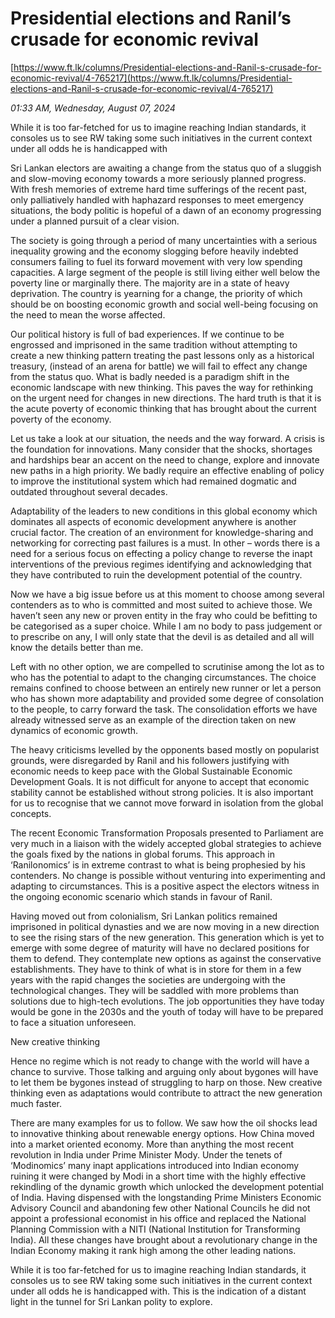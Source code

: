 # Presidential elections and Ranil’s crusade for economic revival

[https://www.ft.lk/columns/Presidential-elections-and-Ranil-s-crusade-for-economic-revival/4-765217](https://www.ft.lk/columns/Presidential-elections-and-Ranil-s-crusade-for-economic-revival/4-765217)

*01:33 AM, Wednesday, August 07, 2024*

While it is too far-fetched for us to imagine reaching Indian standards, it consoles us to see RW taking some such initiatives in the current context under all odds he is handicapped with

Sri Lankan electors are awaiting a change from the status quo of a sluggish and slow-moving economy towards a more seriously planned progress. With fresh memories of extreme hard time sufferings of the recent past, only palliatively handled with haphazard responses to meet emergency situations, the body politic is hopeful of a dawn of an economy progressing under a planned pursuit of a clear vision.

The society is going through a period of many uncertainties with a serious inequality growing and the economy slogging before heavily indebted consumers failing to fuel its forward movement with very low spending capacities. A large segment of the people is still living either well below the poverty line or marginally there. The majority are in a state of heavy deprivation. The country is yearning for a change, the priority of which should be on boosting economic growth and social well-being focusing on the need to mean the worse affected.

Our political history is full of bad experiences. If we continue to be engrossed and imprisoned in the same tradition without attempting to create a new thinking pattern treating the past lessons only as a historical treasury, (instead of an arena for battle) we will fail to effect any change from the status quo. What is badly needed is a paradigm shift in the economic landscape with new thinking. This paves the way for rethinking on the urgent need for changes in new directions. The hard truth is that it is the acute poverty of economic thinking that has brought about the current poverty of the economy.

Let us take a look at our situation, the needs and the way forward. A crisis is the foundation for innovations. Many consider that the shocks, shortages and hardships bear an accent on the need to change, explore and innovate new paths in a high priority. We badly require an effective enabling of policy to improve the institutional system which had remained dogmatic and outdated throughout several decades.

Adaptability of the leaders to new conditions in this global economy which dominates all aspects of economic development anywhere is another crucial factor. The creation of an environment for knowledge-sharing and networking for correcting past failures is a must. In other – words there is a need for a serious focus on effecting a policy change to reverse the inapt interventions of the previous regimes identifying and acknowledging that they have contributed to ruin the development potential of the country.

Now we have a big issue before us at this moment to choose among several contenders as to who is committed and most suited to achieve those. We haven’t seen any new or proven entity in the fray who could be befitting to be categorised as a super choice. While I am no body to pass judgement or to prescribe on any, I will only state that the devil is as detailed and all will know the details better than me.

Left with no other option, we are compelled to scrutinise among the lot as to who has the potential to adapt to the changing circumstances. The choice remains confined to choose between an entirely new runner or let a person who has shown more adaptability and provided some degree of consolation to the people, to carry forward the task. The consolidation efforts we have already witnessed serve as an example of the direction taken on new dynamics of economic growth.

The heavy criticisms levelled by the opponents based mostly on popularist grounds, were disregarded by Ranil and his followers justifying with economic needs to keep pace with the Global Sustainable Economic Development Goals. It is not difficult for anyone to accept that economic stability cannot be established without strong policies. It is also important for us to recognise that we cannot move forward in isolation from the global concepts.

The recent Economic Transformation Proposals presented to Parliament are very much in a liaison with the widely accepted global strategies to achieve the goals fixed by the nations in global forums. This approach in ‘Ranilonomics’ is in extreme contrast to what is being prophesied by his contenders. No change is possible without venturing into experimenting and adapting to circumstances. This is a positive aspect the electors witness in the ongoing economic scenario which stands in favour of Ranil.

Having moved out from colonialism, Sri Lankan politics remained imprisoned in political dynasties and we are now moving in a new direction to see the rising stars of the new generation. This generation which is yet to emerge with some degree of maturity will have no declared positions for them to defend. They contemplate new options as against the conservative establishments. They have to think of what is in store for them in a few years with the rapid changes the societies are undergoing with the technological changes. They will be saddled with more problems than solutions due to high-tech evolutions. The job opportunities they have today would be gone in the 2030s and the youth of today will have to be prepared to face a situation unforeseen.

New creative thinking

Hence no regime which is not ready to change with the world will have a chance to survive. Those talking and arguing only about bygones will have to let them be bygones instead of struggling to harp on those. New creative thinking even as adaptations would contribute to attract the new generation much faster.

There are many examples for us to follow. We saw how the oil shocks lead to innovative thinking about renewable energy options. How China moved into a market oriented economy. More than anything the most recent revolution in India under Prime Minister Mody. Under the tenets of ‘Modinomics’ many inapt applications introduced into Indian economy ruining it were changed by Modi in a short time with the highly effective rekindling of the dynamic growth which unlocked the development potential of India. Having dispensed with the longstanding Prime Ministers Economic Advisory Council and abandoning few other National Councils he did not appoint a professional economist in his office and replaced the National Planning Commission with a NITI (National Institution for Transforming India). All these changes have brought about a revolutionary change in the Indian Economy making it rank high among the other leading nations.

While it is too far-fetched for us to imagine reaching Indian standards, it consoles us to see RW taking some such initiatives in the current context under all odds he is handicapped with. This is the indication of a distant light in the tunnel for Sri Lankan polity to explore.

